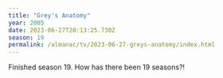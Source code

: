 ```yaml
---
title: "Grey's Anatomy"
year: 2005
date: 2023-06-27T20:13:25.730Z
season: 19
permalink: /almanac/tv/2023-06-27-greys-anatomy/index.html
---
```


Finished season 19. How has there been 19 seasons?!